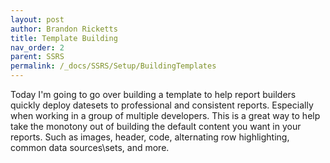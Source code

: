 ```yaml
---
layout: post
author: Brandon Ricketts
title: Template Building
nav_order: 2
parent: SSRS
permalink: /_docs/SSRS/Setup/BuildingTemplates
---
```


Today I'm going to go over building a template to help report builders quickly deploy datesets to professional and consistent reports.  Especially when working in a group of multiple developers.  This is a great way to help take the monotony out of building the default content you want in your reports.  Such as images, header, code, alternating row highlighting, common data sources\sets, and more.   